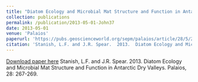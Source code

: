 ```yaml
---
title: "Diatom Ecology and Microbial Mat Structure and Function in Antarctic Dry Valleys"
collection: publications
permalink: /publication/2013-05-01-John37
date: 2013-05-01
venue: 'Palaios'
paperurl: 'https://pubs.geoscienceworld.org/sepm/palaios/article/28/5/267/146314/diatom-ecology-and-microbial-mat-structure-and'
citation: 'Stanish, L.F. and J.R. Spear.  2013.  Diatom Ecology and Microbial Mat Structure and Function in Antarctic Dry Valleys.  Palaios, 28: 267-269.'
---
```


<a href='https://pubs.geoscienceworld.org/sepm/palaios/article/28/5/267/146314/diatom-ecology-and-microbial-mat-structure-and'>Download paper here</a>
Stanish, L.F. and J.R. Spear.  2013.  Diatom Ecology and Microbial Mat Structure and Function in Antarctic Dry Valleys.  Palaios, 28: 267-269.